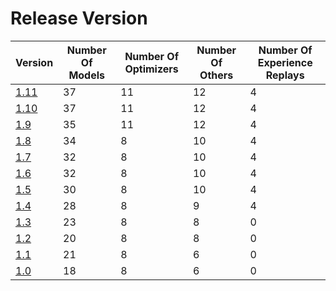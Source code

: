 # Release Version

| Version                           | Number Of Models | Number Of Optimizers | Number Of Others | Number Of Experience Replays |
|-----------------------------------|------------------|----------------------|------------------|------------------------------|
| [1.11](Release/1-11.md)           | 37               | 11                   | 12               | 4                            |
| [1.10](Release/1-10.md)           | 37               | 11                   | 12               | 4                            |
| [1.9](Release/1-9.md)             | 35               | 11                   | 12               | 4                            |
| [1.8](Release/1-8.md)             | 34               | 8                    | 10               | 4                            |
| [1.7](Release/1-7.md)             | 32               | 8                    | 10               | 4                            |
| [1.6](Release/1-6.md)             | 32               | 8                    | 10               | 4                            |
| [1.5](Release/1-5.md)             | 30               | 8                    | 10               | 4                            |
| [1.4](Release/1-4.md)             | 28               | 8                    | 9                | 4                            |
| [1.3](Release/1-3.md)             | 23               | 8                    | 8                | 0                            |
| [1.2](Release/1-2.md)             | 20               | 8                    | 8                | 0                            |
| [1.1](Release/1-1.md)             | 21               | 8                    | 6                | 0                            |
| [1.0](Release/1-0.md)             | 18               | 8                    | 6                | 0                            |
